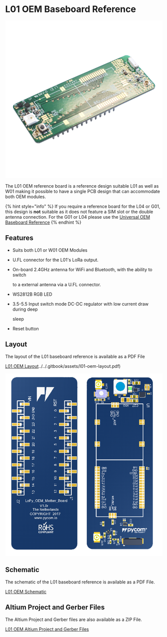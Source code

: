 # L01 OEM Baseboard Reference

![](../../.gitbook/assets/l01-reference%20%281%29.png)

The L01 OEM reference board is a reference design suitable L01 as well as W01 making it possible to have a single PCB design that can accommodate both OEM modules.

{% hint style="info" %}
If you require a reference board for the L04 or G01, this design is **not** suitable as it does not feature a SIM slot or the double antenna connection. For the G01 or L04 please use the [Universal OEM Baseboard Reference](universal_reference.md)
{% endhint %}

## Features

* Suits both L01 or W01 OEM Modules
* U.FL connector for the L01's LoRa output.
* On-board 2.4GHz antenna for WiFi and Bluetooth, with the ability to switch

  to a external antenna via a U.FL connector.

* WS2812B RGB LED
* 3.5-5.5 Input switch mode DC-DC regulator with low current draw during deep

  sleep

* Reset button

## Layout

The layout of the L01 baseboard reference is available as a PDF File

[L01 OEM Layout]()../../.gitbook/assets/l01-oem-layout.pdf)

![](../../.gitbook/assets/l01-oem-layout-1.png)

## Schematic

The schematic of the L01 baseboard reference is available as a PDF File.

[L01 OEM Schematic](../../.gitbook/assets/l01-oem-schematic.pdf)

## Altium Project and Gerber Files

The Altium Project and Gerber files are also available as a ZIP File.

[L01 OEM Altium Project and Gerber Files](../../.gitbook/assets/l01-oem-baseboard-ref.zip)

